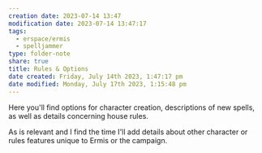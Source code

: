 ```yaml
---
creation date: 2023-07-14 13:47
modification date: 2023-07-14 13:47:17
tags:
  - erspace/ermis
  - spelljammer
type: folder-note
share: true
title: Rules & Options
date created: Friday, July 14th 2023, 1:47:17 pm
date modified: Monday, July 17th 2023, 1:15:48 pm
---
```


Here you'll find options for character creation, descriptions of new spells, as well as details concerning house rules. 

As is relevant and I find the time I'll add details about other character or rules features unique to Ermis or the campaign. 
